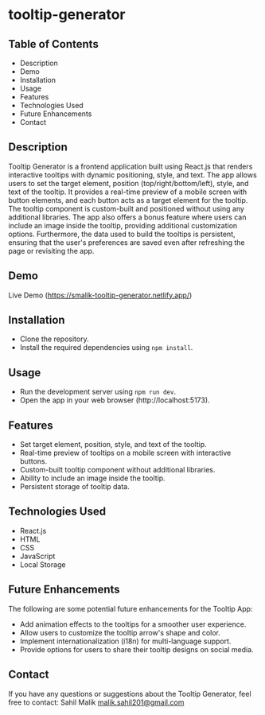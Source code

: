 # tooltip-generator

## Table of Contents
- Description
- Demo
- Installation
- Usage
- Features
- Technologies Used
- Future Enhancements
- Contact

## Description
Tooltip Generator is a frontend application built using React.js that renders interactive tooltips with dynamic positioning, style, and text. The app allows users to set the target element, position (top/right/bottom/left), style, and text of the tooltip. It provides a real-time preview of a mobile screen with button elements, and each button acts as a target element for the tooltip. The tooltip component is custom-built and positioned without using any additional libraries.
The app also offers a bonus feature where users can include an image inside the tooltip, providing additional customization options. Furthermore, the data used to build the tooltips is persistent, ensuring that the user's preferences are saved even after refreshing the page or revisiting the app.

## Demo
Live Demo (https://smalik-tooltip-generator.netlify.app/)

## Installation
- Clone the repository.
- Install the required dependencies using `npm install`.

## Usage
- Run the development server using `npm run dev`.
- Open the app in your web browser (http://localhost:5173).

## Features
- Set target element, position, style, and text of the tooltip.
- Real-time preview of tooltips on a mobile screen with interactive buttons.
- Custom-built tooltip component without additional libraries.
- Ability to include an image inside the tooltip.
- Persistent storage of tooltip data.

## Technologies Used
- React.js
- HTML
- CSS
- JavaScript
- Local Storage

## Future Enhancements
The following are some potential future enhancements for the Tooltip App:
- Add animation effects to the tooltips for a smoother user experience.
- Allow users to customize the tooltip arrow's shape and color.
- Implement internationalization (i18n) for multi-language support.
- Provide options for users to share their tooltip designs on social media.

## Contact
If you have any questions or suggestions about the Tooltip Generator, feel free to contact:
Sahil Malik 
malik.sahil201@gmail.com
